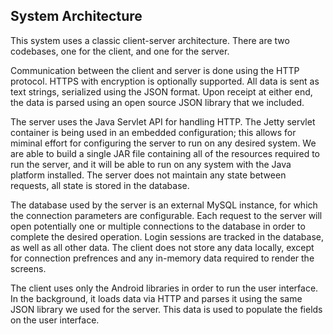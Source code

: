## System Architecture

This system uses a classic client-server architecture. There are two codebases, one for the client, and one for the server.

Communication between the client and server is done using the HTTP protocol. HTTPS with encryption is optionally supported. All data is sent as text strings, serialized using the JSON format. Upon receipt at either end, the data is parsed using an open source JSON library that we included.

The server uses the Java Servlet API for handling HTTP. The Jetty servlet container is being used in an embedded configuration; this allows for miminal effort for configuring the server to run on any desired system. We are able to build a single JAR file containing all of the resources required to run the server, and it will be able to run on any system with the Java platform installed. The server does not maintain any state between requests, all state is stored in the database.

The database used by the server is an external MySQL instance, for which the connection parameters are configurable. Each request to the server will open potentially one or multiple connections to the database in order to complete the desired operation. Login sessions are tracked in the database, as well as all other data. The client does not store any data locally, except for connection prefrences and any in-memory data required to render the screens.

The client uses only the Android libraries in order to run the user interface. In the background, it loads data via HTTP and parses it using the same JSON library we used for the server. This data is used to populate the fields on the user interface.
